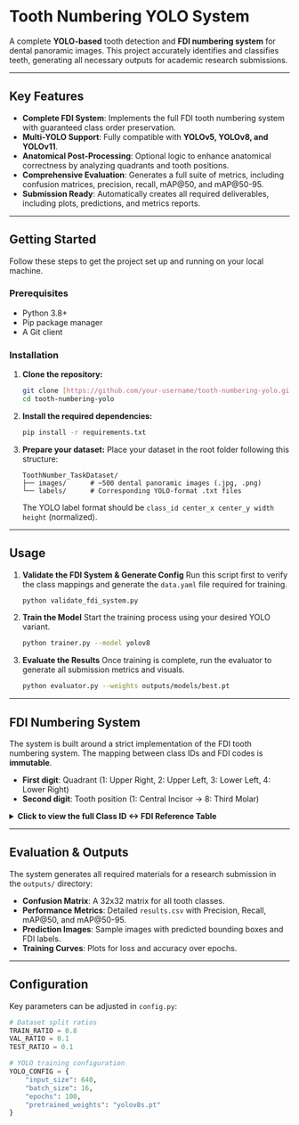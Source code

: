 # Tooth Numbering YOLO System


A complete **YOLO-based** tooth detection and **FDI numbering system** for dental panoramic images. This project accurately identifies and classifies teeth, generating all necessary outputs for academic research submissions.


***

## Key Features

* **Complete FDI System**: Implements the full FDI tooth numbering system with guaranteed class order preservation.
* **Multi-YOLO Support**: Fully compatible with **YOLOv5, YOLOv8, and YOLOv11**.
* **Anatomical Post-Processing**: Optional logic to enhance anatomical correctness by analyzing quadrants and tooth positions.
* **Comprehensive Evaluation**: Generates a full suite of metrics, including confusion matrices, precision, recall, mAP@50, and mAP@50-95.
* **Submission Ready**: Automatically creates all required deliverables, including plots, predictions, and metrics reports.

***

## Getting Started

Follow these steps to get the project set up and running on your local machine.

### Prerequisites

* Python 3.8+
* Pip package manager
* A Git client

### Installation

1.  **Clone the repository:**
    ```bash
    git clone [https://github.com/your-username/tooth-numbering-yolo.git](https://github.com/your-username/tooth-numbering-yolo.git)
    cd tooth-numbering-yolo
    ```
2.  **Install the required dependencies:**
    ```bash
    pip install -r requirements.txt
    ```
3.  **Prepare your dataset:**
    Place your dataset in the root folder following this structure:
    ```
    ToothNumber_TaskDataset/
    ├── images/      # ~500 dental panoramic images (.jpg, .png)
    └── labels/      # Corresponding YOLO-format .txt files
    ```
    The YOLO label format should be `class_id center_x center_y width height` (normalized).

***

## Usage

1.  **Validate the FDI System & Generate Config**
    Run this script first to verify the class mappings and generate the `data.yaml` file required for training.
    ```bash
    python validate_fdi_system.py
    ```

2.  **Train the Model**
    Start the training process using your desired YOLO variant.
    ```bash
    python trainer.py --model yolov8
    ```

3.  **Evaluate the Results**
    Once training is complete, run the evaluator to generate all submission metrics and visuals.
    ```bash
    python evaluator.py --weights outputs/models/best.pt
    ```

***

## FDI Numbering System

The system is built around a strict implementation of the FDI tooth numbering system. The mapping between class IDs and FDI codes is **immutable**.

* **First digit**: Quadrant (1: Upper Right, 2: Upper Left, 3: Lower Left, 4: Lower Right)
* **Second digit**: Tooth position (1: Central Incisor → 8: Third Molar)

<details>
<summary><b>Click to view the full Class ID ↔ FDI Reference Table</b></summary>

| Class ID | Tooth (FDI)        | Class ID | Tooth (FDI)         |
|:--------:|:-------------------|:--------:|:--------------------|
| 0        | Canine (13)        | 16       | Lateral Incisor (22)  |
| 1        | Canine (23)        | 17       | Lateral Incisor (32)  |
| 2        | Canine (33)        | 18       | Lateral Incisor (42)  |
| 3        | Canine (43)        | 19       | Lateral Incisor (12)  |
| 4        | Central Incisor (21) | 20       | Second Molar (17)   |
| 5        | Central Incisor (41) | 21       | Second Molar (27)   |
| 6        | Central Incisor (31) | 22       | Second Molar (37)   |
| 7        | Central Incisor (11) | 23       | Second Molar (47)   |
| 8        | First Molar (16)   | 24       | Second Premolar (15)|
| 9        | First Molar (26)   | 25       | Second Premolar (25)|
| 10       | First Molar (36)   | 26       | Second Premolar (35)|
| 11       | First Molar (46)   | 27       | Second Premolar (45)|
| 12       | First Premolar (14)  | 28       | Third Molar (18)    |
| 13       | First Premolar (34)  | 29       | Third Molar (28)    |
| 14       | First Premolar (44)  | 30       | Third Molar (38)    |
| 15       | First Premolar (24)  | 31       | Third Molar (48)    |

</details>

***

## Evaluation & Outputs

The system generates all required materials for a research submission in the `outputs/` directory:

* **Confusion Matrix**: A 32x32 matrix for all tooth classes.
* **Performance Metrics**: Detailed `results.csv` with Precision, Recall, mAP@50, and mAP@50-95.
* **Prediction Images**: Sample images with predicted bounding boxes and FDI labels.
* **Training Curves**: Plots for loss and accuracy over epochs.

***

## Configuration

Key parameters can be adjusted in `config.py`:

```python
# Dataset split ratios
TRAIN_RATIO = 0.8
VAL_RATIO = 0.1
TEST_RATIO = 0.1

# YOLO training configuration
YOLO_CONFIG = {
    "input_size": 640,
    "batch_size": 16,
    "epochs": 100,
    "pretrained_weights": "yolov8s.pt"
}
